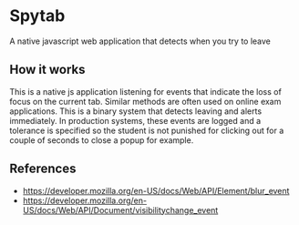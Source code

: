 # Spytab

A native javascript web application that detects when you try to leave

## How it works

This is a native js application listening for events that indicate the loss of focus on the current tab. Similar methods are often used on online exam applications. This is a binary system that detects leaving and alerts immediately. In production systems, these events are logged and a tolerance is specified so the student is not punished for clicking out for a couple of seconds to close a popup for example.

## References

- https://developer.mozilla.org/en-US/docs/Web/API/Element/blur_event
- https://developer.mozilla.org/en-US/docs/Web/API/Document/visibilitychange_event
